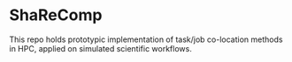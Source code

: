 # ShaReComp
This repo holds prototypic implementation of task/job co-location methods in HPC, applied on simulated scientific workflows.
